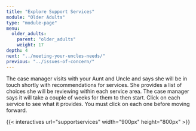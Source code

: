 ```yaml
---
title: "Explore Support Services"
module: "Older Adults"
type: "module-page"
menu:
  older_adults:
    parent: "older_adults"
    weight: 17
depth: 4
next: "../meeting-your-uncles-needs/"
previous: "../issues-of-concern/"
---
```

<div class="pageblock"><p>The case manager visits with your Aunt and Uncle and says she will be in touch shortly with recommendations for services. She provides a list of choices she will be reviewing within each service area. The case manager says it will take a couple of weeks for them to then start.  Click on each service to see what it provides.  You must click on each one before moving forward. </p>
</div>{{< interactives url="supportservices" width="900px" height="800px" >}}